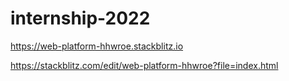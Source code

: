 # internship-2022
https://web-platform-hhwroe.stackblitz.io



https://stackblitz.com/edit/web-platform-hhwroe?file=index.html
